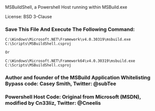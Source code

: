 MSBuildShell, a Powershell Host running within MSBuild.exe

License: BSD 3-Clause

### Save This File And Execute The Following Command:

```
C:\Windows\Microsoft.NET\Framework\v4.0.30319\msbuild.exe C:\Scripts\MSBuildShell.csproj

Or

C:\Windows\Microsoft.NET\Framework64\v4.0.30319\msbuild.exe C:\Scripts\MSBuildShell.csproj
```

### Author and founder of the MSBuild Application Whitelisting Bypass code: Casey Smith, Twitter: @subTee
### Powershell Host Code: Original from Microsoft (MSDN), modified by Cn33liz, Twitter: @Cneelis
